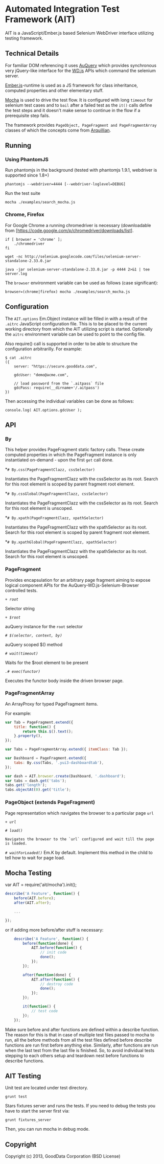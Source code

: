 Automated Integration Test Framework (AIT)
==========================================

AIT is a JavaScript/Ember.js based Selenium WebDriver interface utilizing testing framework.

Technical Details
-----------------
For familiar DOM referencing it uses [AuQuery](https://github.com/cyrjano/AuQuery) which provides synchronous very jQuery-like interface for the [WD.js](https://github.com/admc/wd) APIs which command the selenium server.

[Ember.js](http://emberjs.com)-runtime is used as a JS framework for class inheritance, computed properties and other elementary stuff.

[Mocha](http://visionmedia.github.io/mocha) is used to drive the test flow. It is configured with long `timeout` for selenium test cases and to `bail` after a failed test as the `it()` calls define the test steps and it doesn't make sense to continue in the flow if a prerequisite step fails.

The framework provides `PageObject, PageFragment and PageFragmentArray` classes of which the concepts come from [Arquillian](http://arquillian.org/blog/2012/09/19/introducting-arquillian-graphene-page-fragments/).


Running
-------

### Using PhantomJS

Run phantomjs in the background (tested with phantomjs 1.9.1, webdriver is supported since 1.8+)

```
phantomjs --webdriver=4444 [--webdriver-loglevel=DEBUG]
```

Run the test suite
```
mocha ./examples/search_mocha.js
```


### Chrome, Firefox

For Google Chrome a running chromedriver is necessary (downloadable from [https://code.google.com/p/chromedriver/downloads/list].

```
if [ browser = 'chrome' ];
    ./chromedriver
fi

wget -nc http://selenium.googlecode.com/files/selenium-server-standalone-2.33.0.jar

java -jar selenium-server-standalone-2.33.0.jar -p 4444 2>&1 | tee server.log
```

The `browser` environment variable can be used as follows (case significant):

```
browser=(chrome|firefox) mocha ./examples/search_mocha.js
```


Configuration
-------------

The `AIT.options` Em.Object instance will be filled in with a result of the `.aitrc` JavaScript configuration file. This is to be placed to the current working directory from which the AIT utilizing script is started. Optionally the `aitrc` environment variable can be used to point to the config file.

Also require() call is supported in order to be able to structure the configuration arbitrarilly. For example:

```
$ cat .aitrc
({
    server: "https://secure.gooddata.com",

    gdcUser: "demo@acme.com",

    // load password from the `.aitpass` file
    gdcPass: require(__dirname+'/.aitpass')
})
```

Then accessing the individual variables can be done as follows:

```
console.log( AIT.options.gdcUser );
```


API
---

### By

This helper provides PageFragment static factory calls. These create computed properties in which the
PageFragment instance is only instantiated on-demand - upon the first `get` call done.

 *`# By.css(PageFragmentClazz, cssSelector)`

   Instantiates the PageFragmentClazz with the cssSelector as its root.
   Search for this root element is scoped by parent fragment root element.

 *`# By.cssGlobal(PageFragmentClazz, cssSelector)`

   Instantiates the PageFragmentClazz with the cssSelector as its root.
   Search for this root element is unscoped.

 *`# By.xpath(PageFragmentClazz, xpathSelector)`

   Instantiates the PageFragmentClazz with the xpathSelector as its root.
   Search for this root element is scoped by parent fragment root element.

 *`# By.xpathGlobal(PageFragmentClazz, xpathSelector)`

   Instantiates the PageFragmentClazz with the xpathSelector as its root.
   Search for this root element is unscoped.

### PageFragment

Provides encapsulation for an arbitrary page fragment aiming to expose logical component APIs for the AuQuery-WD.js-Selenium-Browser controlled tests.

 *`+ root`*

   Selector string

 *`+ $root`*

   auQuery instance for the `root` selector

 *`# $(selector, context, by)`*

   auQuery scoped $() method

 *`# wait(timeout)`*

   Waits for the $root element to be present

 *`.# exec(functor)`*

   Executes the functor body inside the driven browser page.


### PageFragmentArray

An ArrayProxy for typed PageFragment items.

For example:

```javascript
var Tab = PageFragment.extend({
    title: function() {
        return this.$().text();
    }.property(),
});

var Tabs = PageFragmentArray.extend({ itemClass: Tab });

var Dashboard = PageFragment.extend({
    tabs: By.css(Tabs, '.yui3-dashboardtab'),
});

var dash = AIT.browser.create(Dashboard, '.dashboard');
var tabs = dash.get('tabs');
tabs.get('length');
tabs.objectAt(0).get('title');
```

### PageObject (extends PageFragment)

Page representation which navigates the browser to a particular page `url`

 *`+ url`*

 *`# load()`*

    Navigates the browser to the `url` configured and wait till the page is loaded.

 *`# waitForLoaded()`*
    Em.K by default. Implement this method in the child to tell how to wait for page load.


Mocha Testing
-------------

var AIT = require('ait/mocha').init();

```javascript
describe('A Feature', function() {
    before(AIT.before);
    after(AIT.after);

    ...

});
```

or if adding more before/after stuff is necessary:

```javascript
    describe('A Feature', function() {
        before(function(done) {
            AIT.before(function() {
                // init code
                done();
            });
        });

        after(function(done) {
            AIT.after(function() {
                // destroy code
                done();
            });
        });

        it(function() {
            // test code
        });
    });
```

Make sure before and after functions are defined within a describe function.
The reason for this is that in case of multiple test files passed to mocha to run,
all the before methods from all the test files defined before describe functions
are run first before anything else. Similarly, after functions are run when the last
test from the last file is finished. So, to avoid individual tests stepping to each
others setup and teardown nest before functions to describe functions.


AIT Testing
-----------
Unit test are located under test directory.

```
grunt test
```

Stars fixtures server and runs the tests.
If you need to debug the tests you have to start the server first via:

```
grunt fixtures_server
```

Then, you can run mocha in debug mode.

Copyright
---------

Copyright (c) 2013, GoodData Corporation (BSD License)

